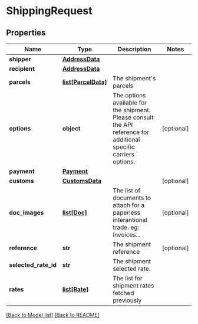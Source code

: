 # ShippingRequest

## Properties
Name | Type | Description | Notes
------------ | ------------- | ------------- | -------------
**shipper** | [**AddressData**](AddressData.md) |  | 
**recipient** | [**AddressData**](AddressData.md) |  | 
**parcels** | [**list[ParcelData]**](ParcelData.md) | The shipment&#x27;s parcels | 
**options** | **object** |  The options available for the shipment. Please consult the API reference for additional specific carriers options.  | [optional] 
**payment** | [**Payment**](Payment.md) |  | 
**customs** | [**CustomsData**](CustomsData.md) |  | [optional] 
**doc_images** | [**list[Doc]**](Doc.md) |  The list of documents to attach for a paperless interantional trade.  eg: Invoices...  | [optional] 
**reference** | **str** | The shipment reference | [optional] 
**selected_rate_id** | **str** | The shipment selected rate. | 
**rates** | [**list[Rate]**](Rate.md) | The list for shipment rates fetched previously | 

[[Back to Model list]](../README.md#documentation-for-models) [[Back to README]](../README.md)

